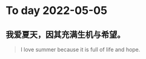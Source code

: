 
# To day 2022-05-05


## 我爱夏天，因其充满生机与希望。
> I love summer because it is full of life and hope. 

    